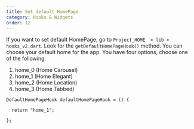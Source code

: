 ```yaml
---
title: Set default HomePage
category: Hooks & Widgets
order: 12
---
```


If you want to set default HomePage, go to `Project_HOME  > lib > hooks_v2.dart`. Look for the `getDefaultHomePageHook()` method. You can choose your default home for the app. You have four options, choose one of the following:
1. home_0   (Home Carousel)
2. home_1   (Home Elegant)
3. home_2   (Home Location)
4. home_3   (Home Tabbed)

```
DefaultHomePageHook defaultHomePageHook = () {
  
  return "home_1";

};
```

